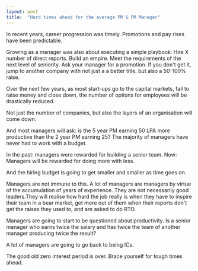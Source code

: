 ```yaml
---
layout: post
title:  "Hard times ahead for the average PM & PM Manager"
---
```


In recent years, career progression was timely. Promotions and pay rises have been predictable.

Growing as a manager was also about executing a simple playbook: Hire X number of direct reports. Build an empire. Meet the requirements of the next level of seniority. Ask your manager for a promotion. If you don't get it, jump to another company with not just a a better title, but also a 50-100% raise.

Over the next few years, as most start-ups go to the capital markets, fail to raise money and close down, the number of options for employees will be drastically reduced.

Not just the number of companies, but also the layers of an organisation will come down.

And most managers will ask: is the 5 year PM earning 50 LPA more productive than the 2 year PM earning 25? The majority of managers have never had to work with a budget.

In the past: managers were rewarded for building a senior team.
Now: Managers will be rewarded for doing more with less.

And the hiring budget is going to get smaller and smaller as time goes on.

Managers are not immune to this. A lot of managers are managers by virtue of the accumulation of years of experience. They are not necessarily good leaders.They will realise how hard the job really is when they have to inspire their team in a bear market, get more out of them when their reports don't get the raises they used to, and are asked to do RTO.

Managers are going to start to be questioned about productivity. Is a senior manager who earns twice the salary and has twice the team of another manager producing twice the result?

A lot of managers are going to go back to being ICs.

The good old zero interest period is over. Brace yourself for tough times ahead.
